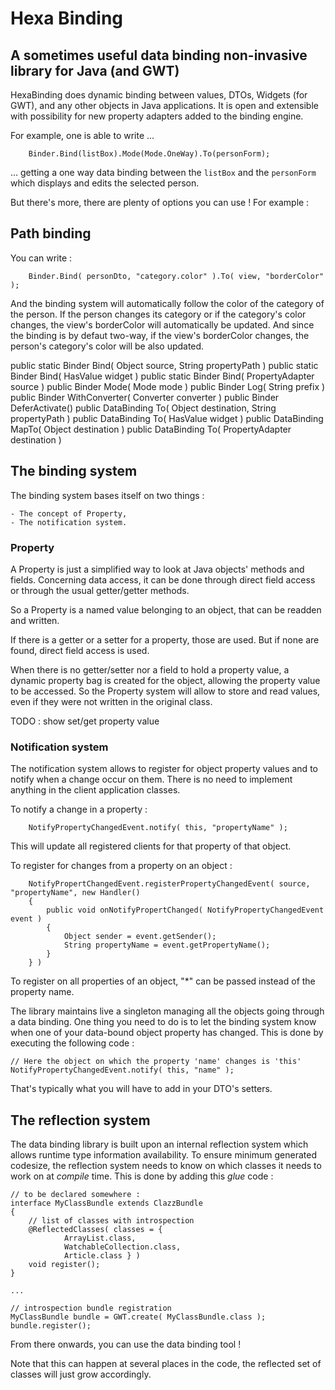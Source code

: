 # Hexa Binding

## A sometimes useful data binding non-invasive library for Java (and GWT)

HexaBinding does dynamic binding between values, DTOs, Widgets (for GWT), and any other objects in Java applications. It is open and extensible with possibility for new property adapters added to the binding engine.

For example, one is able to write ...

		Binder.Bind(listBox).Mode(Mode.OneWay).To(personForm);

... getting a one way data binding between the `listBox` and the `personForm` which displays and edits the selected person.

But there's more, there are plenty of options you can use ! For example :

## Path binding

You can write :

		Binder.Bind( personDto, "category.color" ).To( view, "borderColor" );

And the binding system will automatically follow the color of the category of the person. If the person changes its category or if the category's color changes, the view's borderColor will automatically be updated. And since the binding is by defaut two-way, if the view's borderColor changes, the person's category's color will be also updated.

public static Binder Bind( Object source, String propertyPath )
public static Binder Bind( HasValue<?> widget )
public static Binder Bind( PropertyAdapter source )
public Binder Mode( Mode mode )
public Binder Log( String prefix )
public Binder WithConverter( Converter converter )
public Binder DeferActivate()
public DataBinding To( Object destination, String propertyPath )
public DataBinding To( HasValue<?> widget )
public DataBinding MapTo( Object destination )
public DataBinding To( PropertyAdapter destination )

## The binding system

The binding system bases itself on two things :

	- The concept of Property,
	- The notification system.

### Property

A Property is just a simplified way to look at Java objects' methods and fields. Concerning data access, it can be done through direct field access or through the usual getter/getter methods.

So a Property is a named value belonging to an object, that can be readden and written.

If there is a getter or a setter for a property, those are used. But if none are found, direct field access is used.

When there is no getter/setter nor a field to hold a property value, a dynamic property bag is created for the object, allowing the property value to be accessed. So the Property system will allow to store and read values, even if they were not written in the original class.

TODO : show set/get property value

### Notification system

The notification system allows to register for object property values and to notify when a change occur on them. There is no need to implement anything in the client application classes.

To notify a change in a property :

		NotifyPropertyChangedEvent.notify( this, "propertyName" );

This will update all registered clients for that property of that object.

To register for changes from a property on an object :

		NotifyPropertChangedEvent.registerPropertyChangedEvent( source, "propertyName", new Handler()
		{
			public void onNotifyPropertChanged( NotifyPropertyChangedEvent event )
			{
				Object sender = event.getSender();
				String propertyName = event.getPropertyName();
			}
		} )

To register on all properties of an object, "*" can be passed instead of the property name.

The library maintains live a singleton managing all the objects going through a data binding. One thing you need to  do is to let the binding system know when one of your data-bound object property has changed. This is done by executing the following code :

	// Here the object on which the property 'name' changes is 'this'
	NotifyPropertyChangedEvent.notify( this, "name" );

That's typically what you will have to add in your DTO's setters.

## The reflection system

The data binding library is built upon an internal reflection system which allows runtime type information availability. To ensure minimum generated codesize, the reflection system needs to know on which classes it needs to work on at *compile* time. This is done by adding this *glue* code :

	// to be declared somewhere :
	interface MyClassBundle extends ClazzBundle
	{
		// list of classes with introspection
		@ReflectedClasses( classes = {
				ArrayList.class, 
				WatchableCollection.class, 
				Article.class } )
		void register();
	}

	...
	
	// introspection bundle registration
	MyClassBundle bundle = GWT.create( MyClassBundle.class );
	bundle.register();

From there onwards, you can use the data binding tool !

Note that this can happen at several places in the code, the reflected set of classes will just grow accordingly.